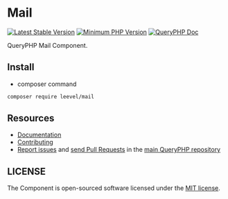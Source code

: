 Mail
=================

[![Latest Stable Version](http://img.shields.io/packagist/v/leevel/mail.svg)](https://packagist.org/packages/leevel/mail)
<a href="https://php.net"><img src="https://img.shields.io/badge/php-%3E%3D%207.3.2-8892BF.svg" alt="Minimum PHP Version"></a>
[![QueryPHP Doc](https://img.shields.io/badge/docs-passing-green.svg?maxAge=2592000)](https://www.queryphp.com/docs/)

QueryPHP Mail Component.

## Install

- composer command

```bash
composer require leevel/mail
```

Resources
---------

  * [Documentation](https://www.queryphp.com/docs/component/mail.html)
  * [Contributing](https://www.queryphp.com/docs/developer/)
  * [Report issues](https://github.com/hunzhiwange/framework/issues) and
    [send Pull Requests](https://github.com/hunzhiwange/framework/pulls)
    in the [main QueryPHP repository](https://github.com/hunzhiwange/framework)

## LICENSE

The Component is open-sourced software licensed under the [MIT license](LICENSE).